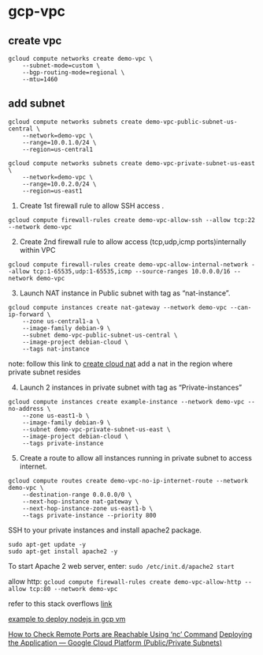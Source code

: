 # gcp-vpc

## create vpc

```
gcloud compute networks create demo-vpc \
    --subnet-mode=custom \
    --bgp-routing-mode=regional \
    --mtu=1460
```

## add subnet
```
gcloud compute networks subnets create demo-vpc-public-subnet-us-central \
    --network=demo-vpc \
    --range=10.0.1.0/24 \
    --region=us-central1
```
```
gcloud compute networks subnets create demo-vpc-private-subnet-us-east \
    --network=demo-vpc \
    --range=10.0.2.0/24 \
    --region=us-east1
```

1. Create 1st firewall rule to allow SSH access .

```
gcloud compute firewall-rules create demo-vpc-allow-ssh --allow tcp:22 --network demo-vpc
```
2. Create 2nd firewall rule to allow access (tcp,udp,icmp ports)internally within VPC
```
gcloud compute firewall-rules create demo-vpc-allow-internal-network --allow tcp:1-65535,udp:1-65535,icmp --source-ranges 10.0.0.0/16 --network demo-vpc
```
3. Launch NAT instance in Public subnet with tag as “nat-instance”.
```
gcloud compute instances create nat-gateway --network demo-vpc --can-ip-forward \
    --zone us-central1-a \
    --image-family debian-9 \
    --subnet demo-vpc-public-subnet-us-central \
    --image-project debian-cloud \
    --tags nat-instance
```

note: follow this link to [create cloud nat](https://cloud.google.com/nat/docs/using-nat#creating_nat)
add a nat in the region where private subnet resides

4. Launch 2 instances in private subnet with tag as “Private-instances”
```
gcloud compute instances create example-instance --network demo-vpc --no-address \
    --zone us-east1-b \
    --image-family debian-9 \
    --subnet demo-vpc-private-subnet-us-east \
    --image-project debian-cloud \
    --tags private-instance
```
5. Create a route to allow all instances running in private subnet to access internet.
```
gcloud compute routes create demo-vpc-no-ip-internet-route --network demo-vpc \
    --destination-range 0.0.0.0/0 \
    --next-hop-instance nat-gateway \
    --next-hop-instance-zone us-east1-b \
    --tags private-instance --priority 800
```
SSH to your private instances and install apache2 package.
```
sudo apt-get update -y
sudo apt-get install apache2 -y
```
To start Apache 2 web server, enter:
`sudo /etc/init.d/apache2 start`

allow http:
`gcloud compute firewall-rules create demo-vpc-allow-http --allow tcp:80 --network demo-vpc`

refer to this stack overflows [link](https://stackoverflow.com/questions/48515928/how-to-create-private-and-public-subnets-in-gcp)

[example to deploy nodejs in gcp vm](https://medium.com/the-node-js-collection/time-to-hello-world-part2-gce-95e9df907b93)

[How to Check Remote Ports are Reachable Using ‘nc’ Command](https://www.tecmint.com/check-remote-port-in-linux/)
[Deploying the Application — Google Cloud Platform (Public/Private Subnets)](https://medium.com/@manoj.bhagwat60/deploying-the-application-google-cloud-platform-public-private-subnets-9b77986ebd51)
